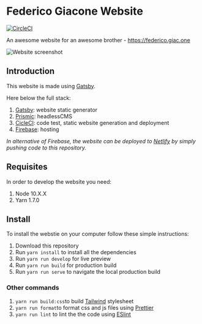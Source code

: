 # Federico Giacone Website 
[![CircleCI](https://circleci.com/gh/leopuleo/federico.giac.one.svg?style=svg&circle-token=dd2a456e6b8955ab7e0c9dc09467058d98aab827)](https://circleci.com/gh/leopuleo/federico.giac.one)

An awesome website for an awesome brother - https://federico.giac.one

![Website screenshot](https://federico.giac.one/screenshot.png)


## Introduction
This website is made using [Gatsby](https://www.gatsbyjs.org/).

Here below the full stack:

1. [Gatsby](https://www.gatsbyjs.org/): website static generator
2. [Prismic](https://prismic.io/): headlessCMS
3. [CicleCI](https://circleci.com/): code test, static website generation and deployment
4. [Firebase](https://firebase.google.com/): hosting

*In alternative of Firebase, the website can be deployed to [Netlify](https://www.netlify.com) by simply pushing code to this repository.*

## Requisites
In order to develop the website you need:

1. Node 10.X.X
2. Yarn 1.7.0

## Install
To install the webstie on your computer follow these simple instructions:

1. Download this repository
2. Run `yarn install` to install all the dependencies
3. Run `yarn run develop` for live preview
4. Run `yarn run build` for production build
5. Run `yarn run serve` to navigate the local production build

### Other commands
1. `yarn run build:css`to build [Tailwind](https://tailwindcss.com/) stylesheet
2. `yarn run format`to format css and js files using [Prettier](https://prettier.io/)
3. `yarn run lint` to lint the the code using [ESlint](https://eslint.org/)
